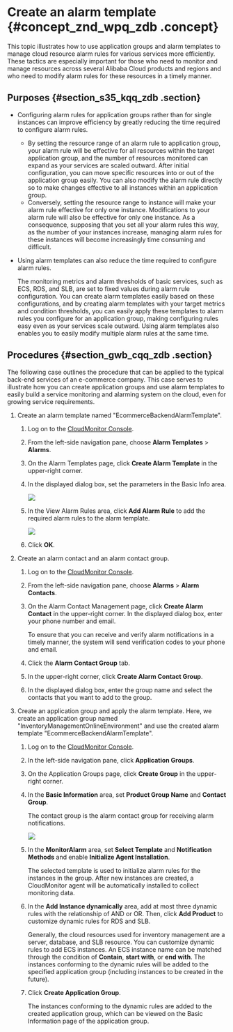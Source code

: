 # Create an alarm template {#concept_znd_wpq_zdb .concept}

This topic illustrates how to use application groups and alarm templates to manage cloud resource alarm rules for various services more efficiently. These tactics are especially important for those who need to monitor and manage resources across several Alibaba Cloud products and regions and who need to modify alarm rules for these resources in a timely manner.

## Purposes {#section_s35_kqq_zdb .section}

-   Configuring alarm rules for application groups rather than for single instances can improve efficiency by greatly reducing the time required to configure alarm rules.
    -   By setting the resource range of an alarm rule to application group, your alarm rule will be effective for all resources within the target application group, and the number of resources monitored can expand as your services are scaled outward. After initial configuration, you can move specific resources into or out of the application group easily. You can also modify the alarm rule directly so to make changes effective to all instances within an application group.
    -   Conversely, setting the resource range to instance will make your alarm rule effective for only one instance. Modifications to your alarm rule will also be effective for only one instance. As a consequence, supposing that you set all your alarm rules this way, as the number of your instances increase, managing alarm rules for these instances will become increasingly time consuming and difficult.
-   Using alarm templates can also reduce the time required to configure alarm rules.

    The monitoring metrics and alarm thresholds of basic services, such as ECS, RDS, and SLB, are set to fixed values during alarm rule configuration. You can create alarm templates easily based on these configurations, and by creating alarm templates with your target metrics and condition thresholds, you can easily apply these templates to alarm rules you configure for an application group, making configuring rules easy even as your services scale outward. Using alarm templates also enables you to easily modify multiple alarm rules at the same time.


## Procedures {#section_gwb_cqq_zdb .section}

The following case outlines the procedure that can be applied to the typical back-end services of an e-commerce company. This case serves to illustrate how you can create application groups and use alarm templates to easily build a service monitoring and alarming system on the cloud, even for growing service requirements.

1.  Create an alarm template named "EcommerceBackendAlarmTemplate".
    1.  Log on to the [CloudMonitor Console](https://partners-intl.console.aliyun.com/#/cms).
    2.  From the left-side navigation pane, choose **Alarm Templates** \> **Alarms**.
    3.  On the Alarm Templates page, click **Create Alarm Template** in the upper-right corner.
    4.  In the displayed dialog box, set the parameters in the Basic Info area.

        ![](http://static-aliyun-doc.oss-cn-hangzhou.aliyuncs.com/assets/img/6235/15529805115167_en-US.png)

    5.  In the View Alarm Rules area, click **Add Alarm Rule** to add the required alarm rules to the alarm template.

        ![](http://static-aliyun-doc.oss-cn-hangzhou.aliyuncs.com/assets/img/6235/15529805115169_en-US.png)

    6.  Click **OK**.
2.  Create an alarm contact and an alarm contact group.
    1.  Log on to the [CloudMonitor Console](https://partners-intl.console.aliyun.com/#/cms).
    2.  From the left-side navigation pane, choose **Alarms** \> **Alarm Contacts**.
    3.  On the Alarm Contact Management page, click **Create Alarm Contact** in the upper-right corner. In the displayed dialog box, enter your phone number and email.

        To ensure that you can receive and verify alarm notifications in a timely manner, the system will send verification codes to your phone and email.

    4.  Click the **Alarm Contact Group** tab.
    5.  In the upper-right corner, click **Create Alarm Contact Group**.
    6.  In the displayed dialog box, enter the group name and select the contacts that you want to add to the group.
3.  Create an application group and apply the alarm template. Here, we create an application group named "InventoryManagementOnlineEnvironment" and use the created alarm template "EcommerceBackendAlarmTemplate".
    1.  Log on to the [CloudMonitor Console](https://partners-intl.console.aliyun.com/#/cms).
    2.  In the left-side navigation pane, click **Application Groups**.
    3.  On the Application Groups page, click **Create Group** in the upper-right corner.
    4.  In the **Basic Information** area, set **Product Group Name** and **Contact Group**.

        The contact group is the alarm contact group for receiving alarm notifications.

        ![](http://static-aliyun-doc.oss-cn-hangzhou.aliyuncs.com/assets/img/6235/15529805115163_en-US.jpg)

    5.  In the **MonitorAlarm** area, set **Select Template** and **Notification Methods** and enable **Initialize Agent Installation**.

        The selected template is used to initialize alarm rules for the instances in the group. After new instances are created, a CloudMonitor agent will be automatically installed to collect monitoring data.

    6.  In the **Add Instance dynamically** area, add at most three dynamic rules with the relationship of AND or OR. Then, click **Add Product** to customize dynamic rules for RDS and SLB.

        Generally, the cloud resources used for inventory management are a server, database, and SLB resource. You can customize dynamic rules to add ECS instances. An ECS instance name can be matched through the condition of **Contain**, **start with**, or **end with**. The instances conforming to the dynamic rules will be added to the specified application group \(including instances to be created in the future\).

    7.  Click **Create Application Group**.

        The instances conforming to the dynamic rules are added to the created application group, which can be viewed on the Basic Information page of the application group.


